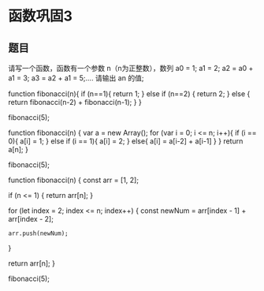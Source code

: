 # 函数巩固3

## 题目

请写一个函数，函数有一个参数 n（n为正整数），数列 a0 = 1; a1 = 2; a2 = a0 + a1 = 3; a3 = a2 + a1 = 5;.... 请输出 an 的值;


function fibonacci(n){
  if (n==1){ 
    return 1;
  }
  else if (n==2) {
    return 2;
  }
  else {
    return fibonacci(n-2) + fibonacci(n-1);
  }
}

fibonacci(5);




function fibonacci(n) {
  var a = new Array();
  for (var i = 0; i <= n; i++){
    if (i == 0){
      a[i] = 1;
     }
    else if (i == 1){
      a[i] = 2;
     }
    else{
      a[i] = a[i-2] + a[i-1]
     }
    }
     return a[n];
  }
  
  fibonacci(5);
  
  
  
  
  
  


function fibonacci(n) {
  const arr = [1, 2];

  if (n <= 1) {
    return arr[n];
  }

  for (let index = 2; index <= n; index++) {
    const newNum = arr[index - 1] + arr[index - 2];

    arr.push(newNum);
  }

  return arr[n];
}

fibonacci(5);



